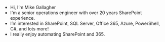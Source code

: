 - Hi, I’m Mike Gallagher
- I'm a senior operations engineer with over 20 years SharePoint experience.
- I’m interested in SharePoint, SQL Server, Office 365, Azure, PowerShell, C#, and lots more! 
- I really enjoy automating SharePoint and 365.


<!---
GallTech/GallTech is a ✨ special ✨ repository because its `README.md` (this file) appears on your GitHub profile.
You can click the Preview link to take a look at your changes.
--->
